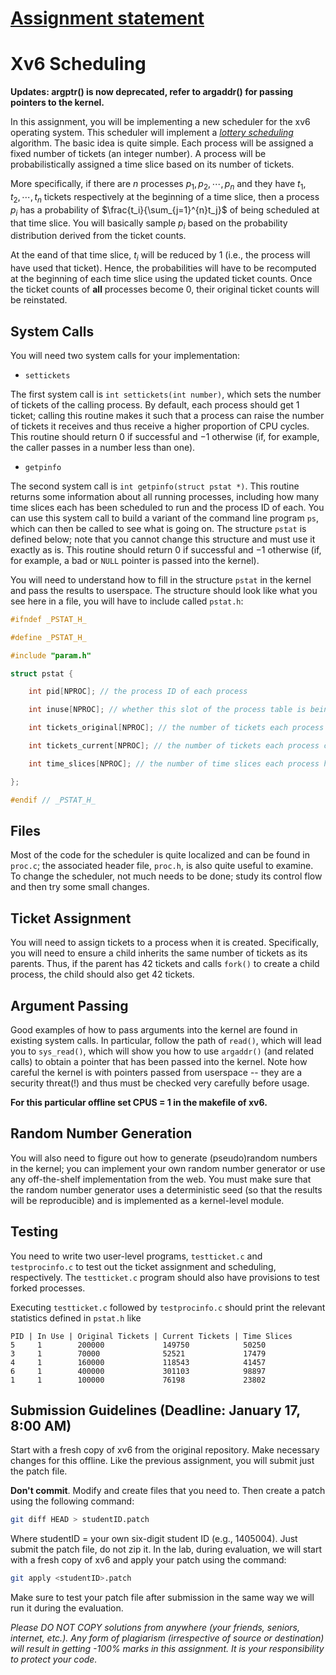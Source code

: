 # [Assignment statement](https://github.com/Tahmid04/xv6-scheduling-july-2022s)
# Xv6 Scheduling

**Updates: argptr() is now deprecated, refer to argaddr() for passing pointers to the kernel.**

In this assignment, you will be implementing a new scheduler for the xv6 operating system. This scheduler will implement a [*lottery scheduling*](https://www.usenix.org/legacy/publications/library/proceedings/osdi/full_papers/waldspurger.pdf) algorithm. The basic idea is quite simple. Each process will be assigned a fixed number of tickets (an integer number). A process will be probabilistically assigned a time slice based on its number of tickets. 

More specifically, if there are $n$ processes $p_1, p_2, \cdots, p_n$ and they have $t_1, t_2, \cdots, t_n$ tickets respectively at the beginning of a time slice, then a process $p_i$ has a probability of $\frac{t_i}{\sum_{j=1}^{n}t_j}$ of being scheduled at that time slice. You will basically sample $p_i$ based on the probability distribution derived from the ticket counts.

At the eand of that time slice, $t_i$ will be reduced by $1$ (i.e., the process will have used that ticket). Hence, the probabilities will have to be recomputed at the beginning of each time slice using the updated ticket counts. Once the ticket counts of **all** processes become $0$, their original ticket counts will be reinstated.

## System Calls

You will need two system calls for your implementation:

- `settickets`

The first system call is `int settickets(int number)`, which sets the number of tickets of the calling process. By default, each process should get $1$ ticket; calling this routine makes it such that a process can raise the number of tickets it receives and thus receive a higher proportion of CPU cycles. This routine should return $0$ if successful and $-1$ otherwise (if, for example, the caller passes in a number less than one).

- `getpinfo`

The second system call is `int getpinfo(struct pstat *)`. This routine returns some information about all running processes, including how many time slices each has been scheduled to run and the process ID of each. You can use this system call to build a variant of the command line program `ps`, which can then be called to see what is going on. The structure `pstat` is defined below; note that you cannot change this structure and must use it exactly as is. This routine should return $0$ if successful and $-1$ otherwise (if, for example, a bad or `NULL` pointer is passed into the kernel).

You will need to understand how to fill in the structure `pstat` in the kernel and pass the results to userspace. The structure should look like what you see here in a file, you will have to include called `pstat.h`:


```cpp
#ifndef _PSTAT_H_

#define _PSTAT_H_

#include "param.h"

struct pstat {

    int pid[NPROC]; // the process ID of each process

    int inuse[NPROC]; // whether this slot of the process table is being used (1 or 0)

    int tickets_original[NPROC]; // the number of tickets each process  originally had

    int tickets_current[NPROC]; // the number of tickets each process currently has

    int time_slices[NPROC]; // the number of time slices each process has been scheduled

};

#endif // _PSTAT_H_
```

## Files

Most of the code for the scheduler is quite localized and can be found in `proc.c`; the associated header file, `proc.h`, is also quite useful to examine. To change the scheduler, not much needs to be done; study its control flow and then try some small changes.

## Ticket Assignment

You will need to assign tickets to a process when it is created. Specifically, you will need to ensure a child inherits the same number of tickets as its parents. Thus, if the parent has $42$ tickets and calls `fork()` to create a child process, the child should also get $42$ tickets.

## Argument Passing

Good examples of how to pass arguments into the kernel are found in existing system calls. In particular, follow the path of `read()`, which will lead you to `sys_read()`, which will show you how to use `argaddr()` (and related calls) to obtain a pointer that has been passed into the kernel. Note how careful the kernel is with pointers passed from userspace -- they are a security threat(!) and thus must be checked very carefully before usage.

**For this particular offline set CPUS = 1 in the makefile of xv6.**

## Random Number Generation

You will also need to figure out how to generate (pseudo)random numbers in the kernel; you can implement your own random number generator or use any off-the-shelf implementation from the web. You must make sure that the random number generator uses a deterministic seed (so that the results will be reproducible) and is implemented as a kernel-level module.

## Testing

You need to write two user-level programs, `testticket.c` and `testprocinfo.c` to test out the ticket assignment and scheduling, respectively. The `testticket.c` program should also have provisions to test forked processes.

Executing `testticket.c` followed by `testprocinfo.c` should print the relevant statistics defined in `pstat.h` like

```
PID | In Use | Original Tickets | Current Tickets | Time Slices
5     1        200000             149750            50250
3     1        70000              52521             17479
4     1        160000             118543            41457
6     1        400000             301103            98897
1     1        100000             76198             23802
```

## Submission Guidelines (Deadline: January 17, 8:00 AM)

Start with a fresh copy of xv6 from the original repository. Make necessary changes for this offline. Like the previous assignment, you will submit just the patch file.

**Don't commit**. Modify and create files that you need to. Then create a patch using the following command:

```bash
git diff HEAD > studentID.patch
```

Where studentID = your own six-digit student ID (e.g., 1405004). Just submit the patch file, do not zip it. In the lab, during evaluation, we will start with a fresh copy
of xv6 and apply your patch using the command:

```bash
git apply <studentID>.patch
```

Make sure to test your patch file after submission in the same way we will run it during the evaluation. 

*Please DO NOT COPY solutions from anywhere (your friends, seniors, internet, etc.). Any form of plagiarism (irrespective of source or destination) will result in getting -100% marks in this assignment. It is your responsibility to protect your code.*

